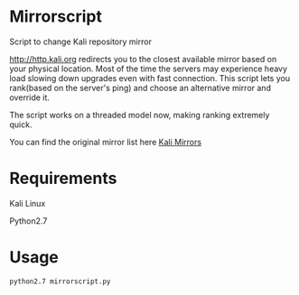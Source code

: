 # Mirrorscript
Script to change Kali repository mirror

http://http.kali.org redirects you to the closest available mirror based on your physical location.
Most of the time the servers may experience heavy load slowing down upgrades even with fast connection.
This script lets you rank(based on the server's ping) and choose an alternative mirror and override it.

The script works on a threaded model now, making ranking extremely quick.

You can find the original mirror list here [Kali Mirrors](https://http.kali.org/README.mirrorlist)

# Requirements
Kali Linux

Python2.7

# Usage

```python2.7 mirrorscript.py```
